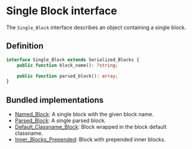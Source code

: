 # Single Block interface

The `Single_Block` interface describes an object containing a single block.

## Definition

```php
interface Single_Block extends Serialized_Blocks {
	public function block_name(): ?string;

	public function parsed_block(): array;
}
```

## Bundled implementations

- [Named_Block](https://github.com/alleyinteractive/wp-type-extensions/blob/main/src/blocks/class-named-block.php): A single block with the given block name.
- [Parsed_Block](https://github.com/alleyinteractive/wp-type-extensions/blob/main/src/blocks/class-parsed-block.php): A single parsed block.
- [Default_Classname_Block](https://github.com/alleyinteractive/wp-type-extensions/blob/main/src/blocks/class-default-classname-block.php): Block wrapped in the block default classname.
- [Inner_Blocks_Prepended](https://github.com/alleyinteractive/wp-type-extensions/blob/main/src/blocks/class-inner-blocks-prepended.php): Block with prepended inner blocks.
